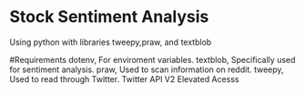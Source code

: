 # Stock Sentiment Analysis
Using python with libraries tweepy,praw, and textblob

#Requirements
dotenv, For enviroment variables.
textblob, Specifically used for sentiment analysis.
praw, Used to scan information on reddit.
tweepy, Used to read through Twitter.
Twitter API V2 Elevated Acesss
